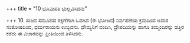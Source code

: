 +++
title = "10 ಭೂಮಿಪತಿ ಭುಲ್ಲವಿಸಿದನು"

+++
10. ಸುಜನ ಸಮೂಹದ ರಕ್ಷಣೆಗಾಗಿ ಒದಗಿದ (ಈ ಭೋಜನ) ನಿರ್ವಹಣೆಯ ಕ್ರಮದಿಂದ ಅಪಾರ ಸಂತೋಷದಿಂದ, ಧರ್ಮರಾಯನು ಉಬ್ಬಿದನು. ಧೌಮ್ಯನಿಗೆ ವಂದಿಸಿ, ದ್ರೌಪದಿಯನ್ನು ಹಾಗೂ ತಮ್ಮಂದಿರನ್ನು ಹತ್ತಿರ ಕರೆದು ಈ ವಿಚಾರವನ್ನು ಪ್ರೀತಿಯಿಂದ ತಿಳಿಸಿದನು.